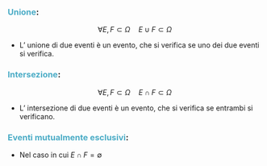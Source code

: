 ### <font color="#4bacc6">Unione</font>:
$$\forall E,F \subset \Omega \quad E\cup F \subset \Omega$$
- L’ unione di due eventi è un evento, che si verifica se uno dei due eventi si verifica.

### <font color="#4bacc6">Intersezione</font>:
$$\forall E,F \subset \Omega \quad E\cap F \subset \Omega$$
- L’ intersezione di due eventi è un evento, che si verifica se entrambi si verificano.

### <font color="#4bacc6">Eventi mutualmente esclusivi</font>:
- Nel caso in cui $E\cap F=\emptyset$
